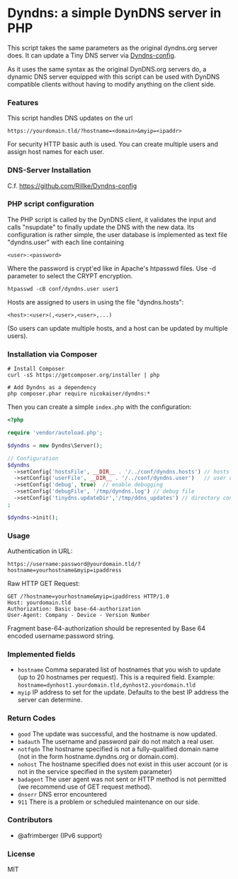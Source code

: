 # Dyndns: a simple DynDNS server in PHP

This script takes the same parameters as the original dyndns.org server does. It can update a Tiny DNS server via [Dyndns-config](https://github.com/Rillke/Dyndns-config).

As it uses the same syntax as the original DynDNS.org servers do, a dynamic DNS server equipped with this script can be used with DynDNS compatible clients without having to modify anything on the client side.


### Features

This script handles DNS updates on the url

    https://yourdomain.tld/?hostname=<domain>&myip=<ipaddr>

For security HTTP basic auth is used. You can create multiple users and assign host names for each user.


### DNS-Server Installation

C.f. https://github.com/Rillke/Dyndns-config

### PHP script configuration

The PHP script is called by the DynDNS client, it validates the input and calls "nsupdate" to 
finally update the DNS with the new data. Its configuration is rather simple, the user database is
implemented as text file "dyndns.user" with each line containing

    <user>:<password>

Where the password is crypt'ed like in Apache's htpasswd files. Use -d parameter to select the CRYPT encryption.

    htpasswd -cB conf/dyndns.user user1

Hosts are assigned to users in using the file  "dyndns.hosts":

    <host>:<user>(,<user>,<user>,...)

(So users can update multiple hosts, and a host can be updated by multiple users).


### Installation via Composer

    # Install Composer
    curl -sS https://getcomposer.org/installer | php

    # Add Dyndns as a dependency
    php composer.phar require nicokaiser/dyndns:*

Then you can create a simple `index.php` with the configuration:

```php
<?php

require 'vendor/autoload.php';

$dyndns = new Dyndns\Server();

// Configuration
$dyndns
  ->setConfig('hostsFile', __DIR__ . '/../conf/dyndns.hosts') // hosts database
  ->setConfig('userFile', __DIR__ . '/../conf/dyndns.user')   // user database
  ->setConfig('debug', true)  // enable debugging
  ->setConfig('debugFile', '/tmp/dyndns.log') // debug file
  ->setConfig('tinydns.updateDir','/tmp/ddns_updates') // directory containing scheduled DNS updates
;

$dyndns->init();
```


### Usage

Authentication in URL:

    https://username:password@yourdomain.tld/?hostname=yourhostname&myip=ipaddress


Raw HTTP GET Request:

    GET /?hostname=yourhostname&myip=ipaddress HTTP/1.0 
    Host: yourdomain.tld 
    Authorization: Basic base-64-authorization 
    User-Agent: Company - Device - Version Number

Fragment base-64-authorization should be represented by Base 64 encoded username:password string.


### Implemented fields

- `hostname` Comma separated list of hostnames that you wish to update (up to 20 hostnames per request). This is a required field. Example: `hostname=dynhost1.yourdomain.tld,dynhost2.yourdomain.tld`
- `myip` IP address to set for the update. Defaults to the best IP address the server can determine.


### Return Codes

- `good` The update was successful, and the hostname is now updated.
- `badauth` The username and password pair do not match a real user.
- `notfqdn` The hostname specified is not a fully-qualified domain name (not in the form hostname.dyndns.org or domain.com).
- `nohost` The hostname specified does not exist in this user account (or is not in the service specified in the system parameter)
- `badagent` The user agent was not sent or HTTP method is not permitted (we recommend use of GET request method).
- `dnserr` DNS error encountered
- `911` There is a problem or scheduled maintenance on our side.


### Contributors

- @afrimberger (IPv6 support)


### License

MIT
